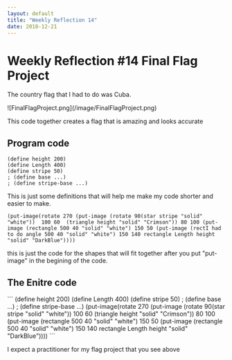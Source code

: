 ```yaml
---
layout: default
title: "Weekly Reflection 14"
date: 2018-12-21
---
```

<h1> Weekly Reflection #14 Final Flag Project</h1>
<p> The country flag that I had to do was Cuba. </p>
![FinalFlagProject.png](/image/FinalFlagProject.png)




<p> This code together creates a flag that is amazing and looks accurate </p>

## Program code

```
(define height 200)
(define Length 400)
(define stripe 50)
; (define base ...)
; (define stripe-base ...)
```
<p> This is just some definitions that will help me make my code shorter and easier to make.</p>

```
(put-image(rotate 270 (put-image (rotate 90(star stripe "solid" "white"))  100 60  (triangle height "solid" "Crimson")) 80 100 (put-image (rectangle 500 40 "solid" "white") 150 50 (put-image (rectI had to do angle 500 40 "solid" "white") 150 140 rectangle Length height "solid" "DarkBlue"))))
```
<p> this is just the code for the shapes that will fit together after you put "put-image" in the begining of the code. </p>

<h2> The Enitre code </h2>
```
(define height 200)
(define Length 400)
(define stripe 50)
; (define base ...)
; (define stripe-base ...)
(put-image(rotate 270 (put-image (rotate 90(star stripe "solid" "white"))  100 60  (triangle height "solid" "Crimson")) 80 100 (put-image (rectangle 500 40 "solid" "white") 150 50 (put-image (rectangle 500 40 "solid" "white") 150 140 rectangle Length height "solid" "DarkBlue"))))                                               
```
 <p> I expect a practitioner for my flag project that you see above</p>



